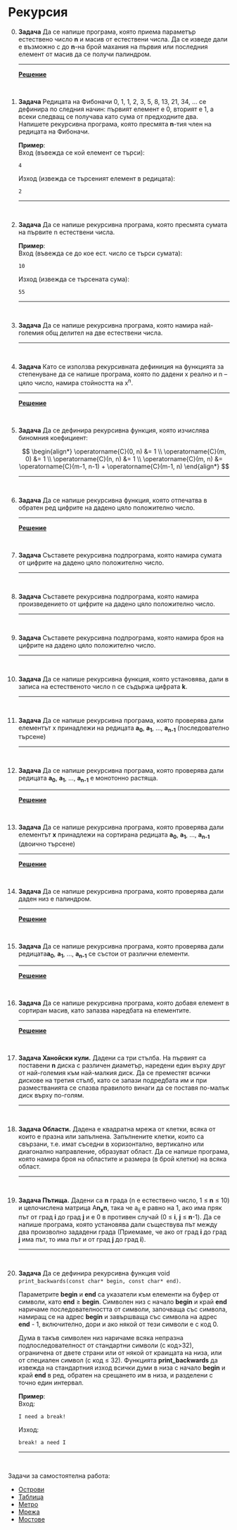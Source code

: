 # Рекурсия

0. **Задача** Да се напише програма, която приема параметър естествено число **n** и масив от естествени числа. Да се изведе дали е възможно с до **n**-на брой махания на първия или последния елемент от масив да се получи палиндром.

	---

	**[Решение](../solutions/recursion/task00.cpp)**

<br>

1. **Задача** Редицата на Фибоначи 0, 1, 1, 2, 3, 5, 8, 13, 21, 34, … се дефинира по следния начин: първият елемент е 0, вторият е 1, а всеки следващ се получава като сума от предходните два. Напишете рекурсивна програма, която пресмята **n**-тия член на редицата на Фибоначи.

	**Пример**:<br>
	Вход (въвежда се кой елемент се търси):
    ```text
	4
	```
	Изход (извежда се търсеният елемент в редицата):
	```text
	2
	```
	---

<br>

2. **Задача** Да се напише рекурсивна програма, която пресмята сумата на първите n естествени числа.

	**Пример**:<br>
	Вход (въвежда се до кое ест. число се търси сумата):
    ```text
	10
	```
	Изход (извежда се търсената сума):
	```text
	55
	```
	---

<br>

3. **Задача** Да се напише рекурсивна програма, която намира най-големия общ делител на две естествени числа.

	---

<br>

4. **Задача** Като се използва рекурсивната дефиниция на функцията за степенуване да се напише програма, която по дадени x реално и n – цяло число, намира стойността на x<sup>n</sup>.

	---

	**[Решение](../solutions/recursion/task04.cpp)**

<br>

5. **Задача** Да се дефинира рекурсивна функция, която изчислява биномния коефициент:

	$$
	\begin{align*}
	\operatorname{C}(0, n) &= 1 \\
	\operatorname{C}(m, 0) &= 1 \\
	\operatorname{C}(n, n) &= 1 \\
	\operatorname{C}(m, n) &= \operatorname{C}(m-1, n-1) + \operatorname{C}(m-1, n)
	\end{align*}
	$$

	---

<br>

6. **Задача** Да се напише рекурсивна функция, която отпечатва в обратен ред цифрите на дадено цяло положително число.

	---

	**[Решение](../solutions/recursion/task06.cpp)**

<br>

7. **Задача** Съставете рекурсивна подпрограма, която намира сумата от цифрите на дадено цяло положително число.

	---

<br>

8. **Задача** Съставете рекурсивна подпрограма, която намира произведението от цифрите на дадено цяло положително число.

	---

<br>

9. **Задача** Съставете рекурсивна подпрограма, която намира броя на цифрите на дадено цяло положително число.

	---

<br>

10. **Задача** Да се напише рекурсивна функция, която установява, дали в записа на естественото число n се съдържа цифрата **k**.

	---

<br>

11. **Задача** Да се напише рекурсивна програма, която проверява дали елементът x принадлежи на редицата **а<sub>0</sub>**, **а<sub>1</sub>**, …, **а<sub>n-1</sub>** (последователно търсене)

	---

<br>

12. **Задача** Да се напише рекурсивна програма, която проверява дали редицата **а<sub>0</sub>**, **а<sub>1</sub>**, …, **а<sub>n-1</sub>** е монотонно растяща.

	---

	**[Решение](../solutions/recursion/task12.cpp)**

<br>

13. **Задача** Да се напише рекурсивна програма, която проверява дали елементът **x** принадлежи на сортирана редицата **а<sub>0</sub>**, **а<sub>1</sub>**, …, **а<sub>n-1</sub>** (двоично търсене)

	---

	**[Решение](../solutions/recursion/task13.cpp)**

<br>

14. **Задача** Да се напише рекурсивна програма, която проверява дали даден низ е палиндром.

	---

	**[Решение](../solutions/recursion/task14.cpp)**

<br>

15. **Задача** Да се напише рекурсивна програма, която проверява дали редицата**а<sub>0</sub>**, **а<sub>1</sub>**, …, **а<sub>n-1</sub>** се състои от различни елементи.

	---

	**[Решение](../solutions/recursion/task15.cpp)**

<br>

16. **Задача** Да се напише рекурсивна програма, която добавя елемент в сортиран масив, като запазва наредбата на елементите.

	---

	**[Решение](../solutions/recursion/task16.cpp)**

<br>

17. **Задача Ханойски кули.** Дадени са три стълба. На първият са поставени **n** диска с различен диаметър, наредени един върху друг от най-големия към най-малкия диск. Да се преместят всички дискове на третия стълб, като се запази подредбата им и при разместванията се спазва правилото винаги да се поставя по-малък диск върху по-голям.

	---

<br>

18. **Задача Области.** Дадена е квадратна мрежа от клетки, всяка от които е празна или запълнена. Запълнените клетки, които са свързани, т.е. имат съседни в хоризонтално, вертикално или диагонално направление, образуват област. Да се напише програма, която намира броя на областите и размера (в брой клетки) на всяка област.

	---

<br>

19. **Задача Пътища.** Дадени са **n** града (n е естествено число, 1 ≤ **n** ≤ 10) и целочислена матрица A**n<sub>x</sub>n**, така че a<sub>ij</sub> е равно на 1, ако има пряк път от град **i** до град **j** и е 0 в противен случай (0 ≤ **i**, **j** ≤ **n**-1). Да се напише програма, която установява дали съществува път между два произволно зададени града (Приемаме, че ако от град **i** до град **j** има път, то има път и от град **j** до град **i**).

	---

<br>

20. **Задача** Да се дефинира рекурсивна функция void `print_backwards(const char* begin, const char* end)`.

	Параметрите **begin** и **end** са указатели към елементи на буфер от символи, като **end** ≥ **begin**. Символен низ с начало **begin** и край **end** наричаме последователността от символи, започваща със символа, намиращ се на адрес **begin** и завършваща със символа на адрес **end** - 1, включително, дори и ако някой от тези символи е с код 0.

	Дума в такъв символен низ наричаме всяка непразна подпоследователност от стандартни символи (с код>32), ограничена от двете страни или от някой от краищата на низа, или от специален символ (с код ≤ 32). Функцията **print_backwards** да извежда на стандартния изход всички думи в низа с начало **begin** и край **end** в ред, обратен на срещането им в низа, и разделени с точно един интервал.

	**Пример**:<br>
	Вход:
    ```text
	I need a break!
	```
	Изход:
	```text
	break! a need I
	```
	---

<br>

Задачи за самостоятелна работа:
- [Острови](http://www.math.bas.bg/infos/files/2010-01-28-taskB2.pdf)
- [Таблица](http://www.math.bas.bg/infos/files/2015-04-27-D2.pdf)
- [Метро](http://acm.timus.ru/problem.aspx?space=1&num=1119)
- [Мрежа](https://arena.maycamp.com/practice/get_problem_description?contest_id=144&problem_id=993)
- [Мостове](https://drive.google.com/file/d/0B0DgZGtV0C9HajUwNGlZTEpHeHc/view?usp=sharing)
